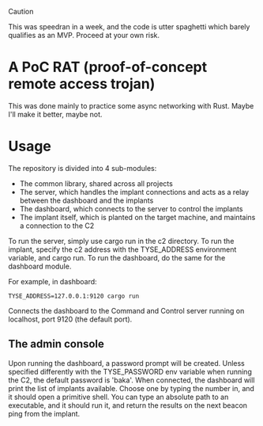 > [!CAUTION]
> This was speedran in a week, and the code is utter spaghetti which barely qualifies as an MVP. Proceed at your own risk.

# A PoC RAT (proof-of-concept remote access trojan)
This was done mainly to practice some async networking with Rust. Maybe I'll make it better, maybe not.

# Usage
The repository is divided into 4 sub-modules:
- The common library, shared across all projects
- The server, which handles the implant connections and acts as a relay between the dashboard and the implants
- The dashboard, which connects to the server to control the implants
- The implant itself, which is planted on the target machine, and maintains a connection to the C2

To run the server, simply use cargo run in the c2 directory.
To run the implant, specify the c2 address with the TYSE_ADDRESS environment variable, and cargo run.
To run the dashboard, do the same for the dashboard module.

For example, in dashboard:
```
TYSE_ADDRESS=127.0.0.1:9120 cargo run
```

Connects the dashboard to the Command and Control server running on localhost, port 9120 (the default port).

## The admin console
Upon running the dashboard, a password prompt will be created. Unless specified differently with the TYSE_PASSWORD env variable when running the C2, the default password is 'baka'.
When connected, the dashboard will print the list of implants available. Choose one by typing the number in, and it should open a primitive shell. You can type an absolute path to an executable, and it should run it, and return the results on the next beacon ping from the implant.
